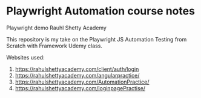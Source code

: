 # Playwright Automation course notes

Playwright demo Rauhl Shetty Academy

This repository is my take on the Playwright JS Automation Testing from Scratch with Framework Udemy class.

Websites used:

1. https://rahulshettyacademy.com/client/auth/login
2. https://rahulshettyacademy.com/angularpractice/
3. https://rahulshettyacademy.com/AutomationPractice/
4. https://rahulshettyacademy.com/loginpagePractise/
